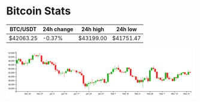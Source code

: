 # Bitcoin Stats

BTC/USDT|24h change|24h high|24h low|
|---|---|---|---|
|$42063.25|-0.37%|$43199.00|$41751.47|

<img src="./chart.svg">
